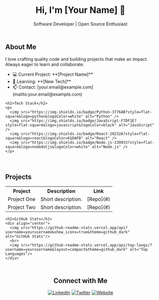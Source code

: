 <div align="center">
  <h1>Hi, I'm [Your Name] 🚀</h1>
  <p>Software Developer | Open Source Enthusiast</p>
</div>

<div style="display: flex; flex-wrap: wrap; justify-content: space-around;">
  <!-- Left Column: About & Tech Stack -->
  <div style="flex: 1; min-width: 300px; padding: 10px;">
    <h2>About Me</h2>
    <p>I love crafting quality code and building projects that make an impact. Always eager to learn and collaborate.</p>
    <ul>
      <li>💻 Current Project: **[Project Name]**</li>
      <li>🌱 Learning: **[New Tech]**</li>
      <li>📫 Contact: [your.email@example.com](mailto:your.email@example.com)</li>
    </ul>
    
    <h2>Tech Stack</h2>
    <p>
      <img src="https://img.shields.io/badge/Python-3776AB?style=flat-square&logo=python&logoColor=white" alt="Python" />
      <img src="https://img.shields.io/badge/JavaScript-F7DF1E?style=flat-square&logo=javascript&logoColor=black" alt="JavaScript" />
      <img src="https://img.shields.io/badge/React-20232A?style=flat-square&logo=react&logoColor=61DAFB" alt="React" />
      <img src="https://img.shields.io/badge/Node.js-339933?style=flat-square&logo=nodedotjs&logoColor=white" alt="Node.js" />
    </p>
  </div>
  
  <!-- Right Column: Projects & GitHub Stats -->
  <div style="flex: 1; min-width: 300px; padding: 10px;">
    <h2>Projects</h2>
    <table align="center">
      <tr>
        <th>Project</th>
        <th>Description</th>
        <th>Link</th>
      </tr>
      <tr>
        <td>Project One</td>
        <td>Short description.</td>
        <td>[Repo](#)</td>
      </tr>
      <tr>
        <td>Project Two</td>
        <td>Short description.</td>
        <td>[Repo](#)</td>
      </tr>
    </table>
    
    <h2>GitHub Stats</h2>
    <div align="center">
      <img src="https://github-readme-stats.vercel.app/api?username=yourusername&show_icons=true&theme=github_dark" alt="GitHub Stats"/>
      <br>
      <img src="https://github-readme-stats.vercel.app/api/top-langs/?username=yourusername&layout=compact&theme=github_dark" alt="Top Languages"/>
    </div>
  </div>
</div>

<div align="center">
  <h2>Connect with Me</h2>
  <a href="https://www.linkedin.com/in/yourprofile"><img src="https://img.shields.io/badge/LinkedIn-0A66C2?style=flat-square&logo=linkedin&logoColor=white" alt="LinkedIn"/></a>
  <a href="https://twitter.com/yourhandle"><img src="https://img.shields.io/badge/Twitter-1DA1F2?style=flat-square&logo=twitter&logoColor=white" alt="Twitter"/></a>
  <a href="https://yourwebsite.com"><img src="https://img.shields.io/badge/Website-000000?style=flat-square&logo=about.me&logoColor=white" alt="Website"/></a>
</div>
